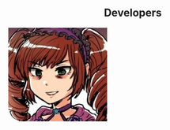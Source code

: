 <html>
<head>
<style>
  
  img {
    border-radius: 50%;
  }
  
</style>
</head>
<body>
  
<h2><center>Developers</center></h2>
  
<img src="assets/img/SenseiBambi.jpg" alt="SenseiBambi" style="width:200px">
  
</body>
</html>
